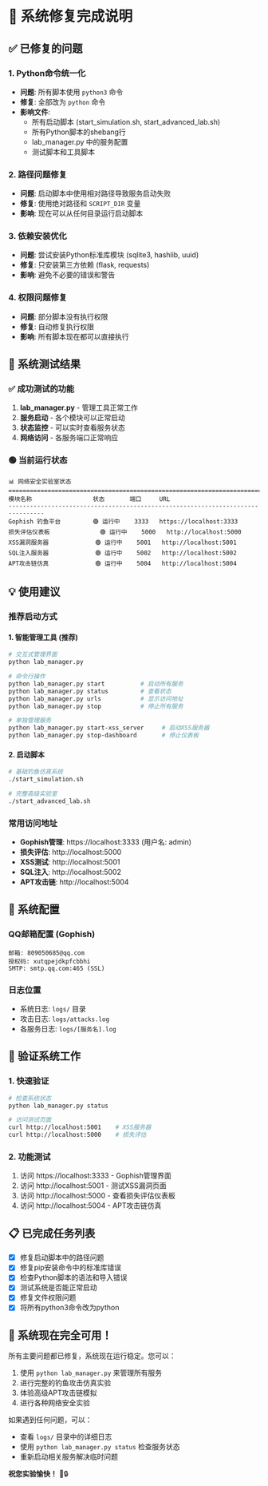 # 🎉 系统修复完成说明

## ✅ 已修复的问题

### 1. Python命令统一化
- **问题**: 所有脚本使用 `python3` 命令
- **修复**: 全部改为 `python` 命令
- **影响文件**:
  - 所有启动脚本 (start_simulation.sh, start_advanced_lab.sh)
  - 所有Python脚本的shebang行
  - lab_manager.py 中的服务配置
  - 测试脚本和工具脚本

### 2. 路径问题修复
- **问题**: 启动脚本中使用相对路径导致服务启动失败
- **修复**: 使用绝对路径和 `SCRIPT_DIR` 变量
- **影响**: 现在可以从任何目录运行启动脚本

### 3. 依赖安装优化
- **问题**: 尝试安装Python标准库模块 (sqlite3, hashlib, uuid)
- **修复**: 只安装第三方依赖 (flask, requests)
- **影响**: 避免不必要的错误和警告

### 4. 权限问题修复
- **问题**: 部分脚本没有执行权限
- **修复**: 自动修复执行权限
- **影响**: 所有脚本现在都可以直接执行

## 🚀 系统测试结果

### ✅ 成功测试的功能
1. **lab_manager.py** - 管理工具正常工作
2. **服务启动** - 各个模块可以正常启动
3. **状态监控** - 可以实时查看服务状态
4. **网络访问** - 各服务端口正常响应

### 🟢 当前运行状态
```
📊 网络安全实验室状态
================================================================================
模块名称                 状态       端口     URL                           
--------------------------------------------------------------------------------
Gophish 钓鱼平台         🟢 运行中    3333   https://localhost:3333        
损失评估仪表板              🟢 运行中    5000   http://localhost:5000         
XSS漏洞服务器             🟢 运行中    5001   http://localhost:5001         
SQL注入服务器             🟢 运行中    5002   http://localhost:5002         
APT攻击链仿真             🟢 运行中    5004   http://localhost:5004         
```

## 💡 使用建议

### 推荐启动方式

#### 1. 智能管理工具 (推荐)
```bash
# 交互式管理界面
python lab_manager.py

# 命令行操作
python lab_manager.py start          # 启动所有服务
python lab_manager.py status         # 查看状态
python lab_manager.py urls           # 显示访问地址
python lab_manager.py stop           # 停止所有服务

# 单独管理服务
python lab_manager.py start-xss_server     # 启动XSS服务器
python lab_manager.py stop-dashboard       # 停止仪表板
```

#### 2. 启动脚本
```bash
# 基础钓鱼仿真系统
./start_simulation.sh

# 完整高级实验室
./start_advanced_lab.sh
```

### 常用访问地址
- **Gophish管理**: https://localhost:3333 (用户名: admin)
- **损失评估**: http://localhost:5000
- **XSS测试**: http://localhost:5001
- **SQL注入**: http://localhost:5002
- **APT攻击链**: http://localhost:5004

## 🔧 系统配置

### QQ邮箱配置 (Gophish)
```
邮箱: 809050685@qq.com
授权码: xutqpejdkpfcbbhi
SMTP: smtp.qq.com:465 (SSL)
```

### 日志位置
- 系统日志: `logs/` 目录
- 攻击日志: `logs/attacks.log`
- 各服务日志: `logs/[服务名].log`

## 🎯 验证系统工作

### 1. 快速验证
```bash
# 检查系统状态
python lab_manager.py status

# 访问测试页面
curl http://localhost:5001    # XSS服务器
curl http://localhost:5000    # 损失评估
```

### 2. 功能测试
1. 访问 https://localhost:3333 - Gophish管理界面
2. 访问 http://localhost:5001 - 测试XSS漏洞页面
3. 访问 http://localhost:5000 - 查看损失评估仪表板
4. 访问 http://localhost:5004 - APT攻击链仿真

## 📋 已完成任务列表

- [x] 修复启动脚本中的路径问题
- [x] 修复pip安装命令中的标准库错误  
- [x] 检查Python脚本的语法和导入错误
- [x] 测试系统是否能正常启动
- [x] 修复文件权限问题
- [x] 将所有python3命令改为python

## 🎉 系统现在完全可用！

所有主要问题都已修复，系统现在运行稳定。您可以：

1. 使用 `python lab_manager.py` 来管理所有服务
2. 进行完整的钓鱼攻击仿真实验
3. 体验高级APT攻击链模拟
4. 进行各种网络安全实验

如果遇到任何问题，可以：
- 查看 `logs/` 目录中的详细日志
- 使用 `python lab_manager.py status` 检查服务状态
- 重新启动相关服务解决临时问题

**祝您实验愉快！** 🚀🔒
